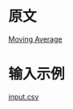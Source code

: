 # 原文
[Moving Average](https://github.com/mahmoudparsian/data-algorithms-book/tree/master/src/main/java/org/dataalgorithms/chap06)

# 输入示例
[input.csv](./../../../../resources/chap06/input.csv)